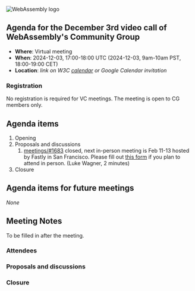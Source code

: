 ![WebAssembly logo](/images/WebAssembly.png)

## Agenda for the December 3rd video call of WebAssembly's Community Group

- **Where**: Virtual meeting
- **When**: 2024-12-03, 17:00-18:00 UTC (2024-12-03, 9am-10am PST, 18:00-19:00 CET)
- **Location**: *link on W3C [calendar](https://www.w3.org/groups/cg/webassembly/calendar/) or Google Calendar invitation*

### Registration

No registration is required for VC meetings. The meeting is open to CG members only.

## Agenda items

1. Opening
1. Proposals and discussions
   1. [meetings/#1683](https://github.com/WebAssembly/meetings/issues/1680) closed, next in-person meeting is Feb 11-13 hosted by Fastly in San Francisco.  Please fill out [this form](https://docs.google.com/forms/d/1tGz_47jPDCFCzHRvQEnNxbJru4Kg1AUApxwAeyX--AQ) if you plan to attend in person.  (Luke Wagner, 2 minutes)
1. Closure

## Agenda items for future meetings

*None*

## Meeting Notes

To be filled in after the meeting.

### Attendees

### Proposals and discussions

### Closure
